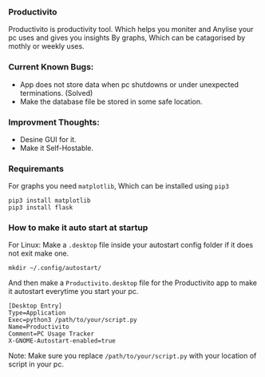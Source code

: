### Productivito

Productivito is productivity tool. Which helps you moniter and Anylise your pc uses and gives you insights
By graphs, Which can be catagorised by mothly or weekly uses.

### Current Known Bugs:
- App does not store data when pc shutdowns or under unexpected terminations. (Solved)
- Make the database file be stored in some safe location.

### Improvment Thoughts:
- Desine GUI for it.
- Make it Self-Hostable.

### Requiremants
For graphs you need `matplotlib`, Which can be installed using `pip3`
```
pip3 install matplotlib
pip3 install flask

```

### How to make it auto start at startup
For Linux:
Make a `.desktop` file inside your autostart config folder if it does not exit make one.
```
mkdir ~/.config/autostart/
```
And then make a `Productivito.desktop` file for the Productivito app to make it autostart everytime you start your pc.
```
[Desktop Entry]
Type=Application
Exec=python3 /path/to/your/script.py
Name=Productivito
Comment=PC Usage Tracker
X-GNOME-Autostart-enabled=true
```
Note: Make sure you replace `/path/to/your/script.py` with your location of script in your pc.
